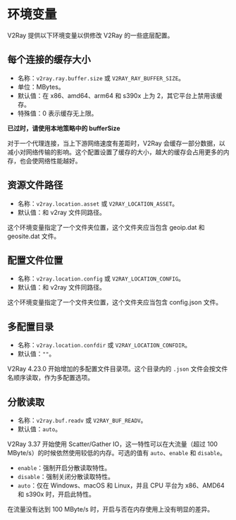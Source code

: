 # 环境变量

V2Ray 提供以下环境变量以供修改 V2Ray 的一些底层配置。

## 每个连接的缓存大小

* 名称：`v2ray.ray.buffer.size` 或 `V2RAY_RAY_BUFFER_SIZE`。
* 单位：MBytes。
* 默认值：在 x86、amd64、arm64 和 s390x 上为 2，其它平台上禁用该缓存。
* 特殊值：0 表示缓存无上限。

**已过时，请使用本地策略中的 bufferSize**

对于一个代理连接，当上下游网络速度有差距时，V2Ray 会缓存一部分数据，以减小对网络传输的影响。这个配置设置了缓存的大小，越大的缓存会占用更多的内存，也会使网络性能越好。

## 资源文件路径

* 名称：`v2ray.location.asset` 或 `V2RAY_LOCATION_ASSET`。
* 默认值：和 v2ray 文件同路径。

这个环境变量指定了一个文件夹位置，这个文件夹应当包含 geoip.dat 和 geosite.dat 文件。

## 配置文件位置

* 名称：`v2ray.location.config` 或 `V2RAY_LOCATION_CONFIG`。
* 默认值：和 v2ray 文件同路径。

这个环境变量指定了一个文件夹位置，这个文件夹应当包含 config.json 文件。

## 多配置目录

* 名称：`v2ray.location.confdir` 或 `V2RAY_LOCATION_CONFDIR`。
* 默认值：`""`。

V2Ray 4.23.0 开始增加的多配置文件目录项。这个目录内的 `.json` 文件会按文件名顺序读取，作为多配置选项。

## 分散读取

* 名称：`v2ray.buf.readv` 或 `V2RAY_BUF_READV`。
* 默认值：`auto`。

V2Ray 3.37 开始使用 Scatter/Gather IO，这一特性可以在大流量（超过 100 MByte/s）的时候依然使用较低的内存。可选的值有 `auto`、`enable` 和 `disable`。

* `enable`：强制开启分散读取特性。
* `disable`：强制关闭分散读取特性。
* `auto`：仅在 Windows、macOS 和 Linux，并且 CPU 平台为 x86、AMD64 和 s390x 时，开启此特性。

在流量没有达到 100 MByte/s 时，开启与否在内存使用上没有明显的差异。
